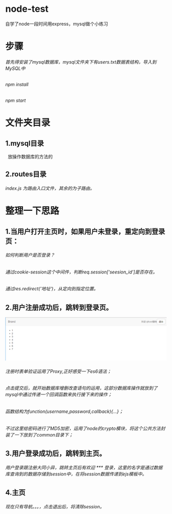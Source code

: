 # node-test
自学了node一段时间用express，mysql做个小练习
# 步骤
###### 首先得安装了mysql数据库，mysql文件夹下有users.txt数据表结构，导入到MySQL中
###### npm install 
###### npm start
# 文件夹目录
## 1.mysql目录
   放操作数据库的方法的
## 2.routes目录
  ###### index.js 为路由入口文件，其余的为子路由。
# 整理一下思路
## 1.当用户打开主页时，如果用户未登录，重定向到登录页：
 ###### 如何判断用户是否登录？
 ###### 通过cookie-session这个中间件，判断req.session['seesion_id']是否存在。
 ###### 通过res.redirect('地址')，从定向到指定位置。
## 2.用户注册成功后，跳转到登录页。
![login](https://github.com/zjfcool/node-test/blob/master/public/images/login.png)
###### 注册时表单验证运用了Proxy,正好感受一下es6语法；
###### 点击提交后，就开始数据库增删改查语句的运用，这部分数据库操作就放到了mysql中通过传递一个回调函数来执行接下来的操作；
###### 函数结构为function(username,password,callback){...}；
###### 不过这里给密码进行了MD5加密，运用了node的crypto模块，将这个公共方法封装了一下放到了common目录下；
## 3.用户登录成功后，跳转到主页。
###### 用户登录跟注册大同小异，跳转主页后有欢迎 *** 登录，这里的名字是通过数据库查询到的数据存储到session中，在将session数据传递到ejs模板中。
## 4.主页
###### 现在只有导航。。。，点击退出后，将清除session。


